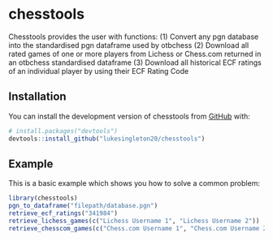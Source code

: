 
<!-- README.md is generated from README.Rmd. Please edit that file -->

# chesstools

<!-- badges: start -->
<!-- badges: end -->

Chesstools provides the user with functions: (1) Convert any pgn
database into the standardised pgn dataframe used by otbchess (2)
Download all rated games of one or more players from Lichess or
Chess.com returned in an otbchess standardised dataframe (3) Download
all historical ECF ratings of an individual player by using their ECF
Rating Code

## Installation

You can install the development version of chesstools from
[GitHub](https://github.com/) with:

``` r
# install.packages("devtools")
devtools::install_github("lukesingleton20/chesstools")
```

## Example

This is a basic example which shows you how to solve a common problem:

``` r
library(chesstools)
pgn_to_dataframe("filepath/database.pgn")
retrieve_ecf_ratings("341984")
retrieve_lichess_games(c("Lichess Username 1", "Lichess Username 2"))
retrieve_chesscom_games(c("Chess.com Username 1", "Chess.com Username 2"))
```

